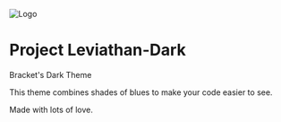 ![Logo](https://github.com/nprough/projectleviathan/blob/master/logo.png)
# Project Leviathan-Dark
Bracket's Dark Theme

This theme combines shades of blues to make your code easier to see.

Made with lots of love.
